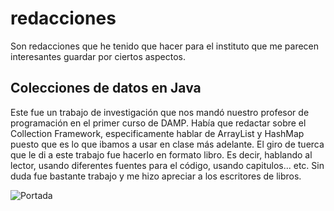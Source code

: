 # redacciones
Son redacciones que he tenido que hacer para el instituto que me parecen interesantes guardar por ciertos aspectos.

## Colecciones de datos en Java
Este fue un trabajo de investigación que nos mandó nuestro profesor de programación en el primer curso de DAMP. Había que redactar sobre el Collection Framework, especificamente hablar de ArrayList y HashMap puesto que es lo que ibamos a usar en clase más adelante. El giro de tuerca que le di a este trabajo fue hacerlo en formato libro. Es decir, hablando al lector, usando diferentes fuentes para el código, usando capitulos... etc. Sin duda fue bastante trabajo y me hizo apreciar a los escritores de libros.

![Portada](https://github.com/user-attachments/assets/efb1e1d9-1bf7-4354-9b84-d562c3c1158e)
